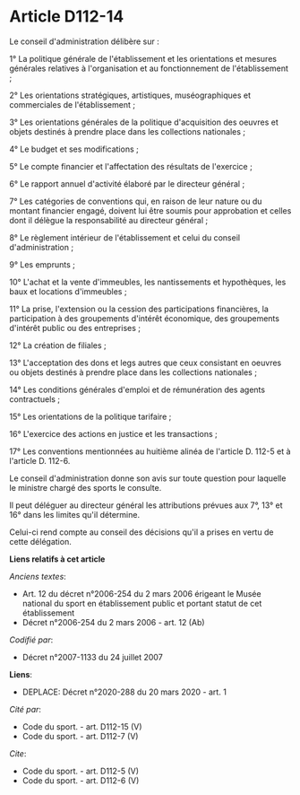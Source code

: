 # Article D112-14

Le conseil d'administration délibère sur : 

1° La politique générale de l'établissement et les orientations et mesures générales relatives à l'organisation et au
fonctionnement de l'établissement ; 

2° Les orientations stratégiques, artistiques, muséographiques et commerciales de l'établissement ; 

3° Les orientations générales de la politique d'acquisition des oeuvres et objets destinés à prendre place dans les
collections nationales ; 

4° Le budget et ses modifications ; 

5° Le compte financier et l'affectation des résultats de l'exercice ; 

6° Le rapport annuel d'activité élaboré par le directeur général ; 

7° Les catégories de conventions qui, en raison de leur nature ou du montant financier engagé, doivent lui être soumis pour
approbation et celles dont il délègue la responsabilité au directeur général ; 

8° Le règlement intérieur de l'établissement et celui du conseil d'administration ; 

9° Les emprunts ; 

10° L'achat et la vente d'immeubles, les nantissements et hypothèques, les baux et locations d'immeubles ; 

11° La prise, l'extension ou la cession des participations financières, la participation à des groupements d'intérêt
économique, des groupements d'intérêt public ou des entreprises ; 

12° La création de filiales ; 

13° L'acceptation des dons et legs autres que ceux consistant en oeuvres ou objets destinés à prendre place dans les
collections nationales ; 

14° Les conditions générales d'emploi et de rémunération des agents contractuels ; 

15° Les orientations de la politique tarifaire ; 

16° L'exercice des actions en justice et les transactions ; 

17° Les conventions mentionnées au huitième alinéa de l'article D. 112-5 et à l'article D. 112-6. 

Le conseil d'administration donne son avis sur toute question pour laquelle le ministre chargé des sports le consulte. 

Il peut déléguer au directeur général les attributions prévues aux 7°, 13° et 16° dans les limites qu'il détermine. 

Celui-ci rend compte au conseil des décisions qu'il a prises en vertu de cette délégation.

**Liens relatifs à cet article**

_Anciens textes_:

  - Art. 12 du décret n°2006-254 du 2 mars 2006 érigeant le Musée national du sport en établissement public et portant statut de cet établissement
  - Décret n°2006-254 du 2 mars 2006 - art. 12 (Ab)

_Codifié par_:

  - Décret n°2007-1133 du 24 juillet 2007

**Liens**:

  - DEPLACE: Décret n°2020-288 du 20 mars 2020 - art. 1

_Cité par_:

  - Code du sport. - art. D112-15 (V)
  - Code du sport. - art. D112-7 (V)

_Cite_:

  - Code du sport. - art. D112-5 (V)
  - Code du sport. - art. D112-6 (V)
